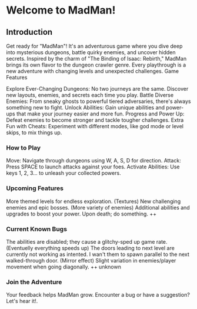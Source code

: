 # Welcome to MadMan!
## Introduction

Get ready for "MadMan"! It's an adventurous game where you dive deep into mysterious dungeons, battle quirky enemies, and uncover hidden secrets. Inspired by the charm of "The Binding of Isaac: Rebirth," MadMan brings its own flavor to the dungeon crawler genre. Every playthrough is a new adventure with changing levels and unexpected challenges.
Game Features

Explore Ever-Changing Dungeons: No two journeys are the same. Discover new layouts, enemies, and secrets each time you play.
Battle Diverse Enemies: From sneaky ghosts to powerful tiered adversaries, there's always something new to fight.
Unlock Abilities: Gain unique abilities and power-ups that make your journey easier and more fun.
Progress and Power Up: Defeat enemies to become stronger and tackle tougher challenges.
Extra Fun with Cheats: Experiment with different modes, like god mode or level skips, to mix things up.

### How to Play

Move: Navigate through dungeons using W, A, S, D for direction.
Attack: Press SPACE to launch attacks against your foes.
Activate Abilities: Use keys 1, 2, 3... to unleash your collected powers.

### Upcoming Features

More themed levels for endless exploration. (Textures)
New challenging enemies and epic bosses. (More variety of enemies)
Additional abilities and upgrades to boost your power.
Upon death; do something.
++


### Current Known Bugs

The abilities are disabled; they cause a glitchy-sped up game rate. (Eventuelly everything speeds up)
The doors leading to next level are currently not working as intented. I wan't them to spawn parallel to the next walked-through door. (Mirror effect)
Slight variation in enemies/player movement when going diagonally.
++ unknown

### Join the Adventure

Your feedback helps MadMan grow. Encounter a bug or have a suggestion? Let's hear it!.